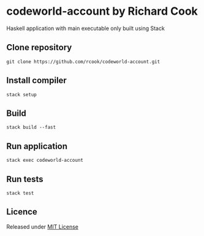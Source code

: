 # codeworld-account by Richard Cook

Haskell application with main executable only built using Stack

## Clone repository

```
git clone https://github.com/rcook/codeworld-account.git
```

## Install compiler

```
stack setup
```

## Build

```
stack build --fast
```

## Run application

```
stack exec codeworld-account
```

## Run tests

```
stack test
```

## Licence

Released under [MIT License][licence]

[licence]: LICENSE

